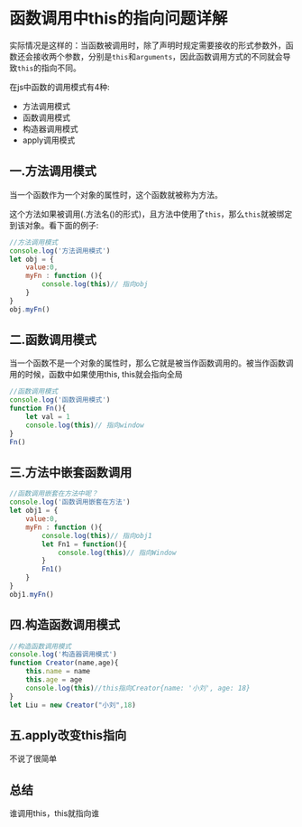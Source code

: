 # 函数调用中this的指向问题详解

实际情况是这样的：当函数被调用时，除了声明时规定需要接收的形式参数外，函数还会接收两个参数，分别是`this`和`arguments`，因此函数调用方式的不同就会导致`this`的指向不同。

在js中函数的调用模式有4种:

- 方法调用模式
- 函数调用模式
- 构造器调用模式
- apply调用模式

## 一.方法调用模式

当一个函数作为一个对象的属性时，这个函数就被称为方法。

这个方法如果被调用(.方法名()的形式)，且方法中使用了`this`，那么`this`就被绑定到该对象。看下面的例子:

```js
//方法调用模式
console.log('方法调用模式')
let obj = {
    value:0,
    myFn : function (){
        console.log(this)// 指向obj
    }
}
obj.myFn()
```

## 二.函数调用模式

当一个函数不是一个对象的属性时，那么它就是被当作函数调用的。被当作函数调用的时候，函数中如果使用this, this就会指向全局

```js
//函数调用模式
console.log('函数调用模式')
function Fn(){
    let val = 1
    console.log(this)// 指向window
}
Fn()
```

## 三.方法中嵌套函数调用

```js
//函数调用嵌套在方法中呢？
console.log('函数调用嵌套在方法')
let obj1 = {
    value:0,
    myFn : function (){
        console.log(this)// 指向obj1
        let Fn1 = function(){
            console.log(this)// 指向Window
        }
        Fn1()
    }
}
obj1.myFn()
```

## 四.构造函数调用模式

```js
//构造函数调用模式
console.log('构造器调用模式')
function Creator(name,age){
    this.name = name
    this.age = age
    console.log(this)//this指向Creator{name: '小刘', age: 18}
}
let Liu = new Creator("小刘",18)
```

## 五.apply改变this指向

不说了很简单

## 总结

谁调用this，this就指向谁

